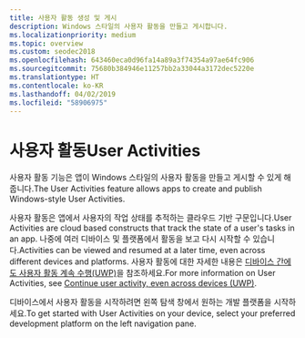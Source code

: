 ```yaml
---
title: 사용자 활동 생성 및 게시
description: Windows 스타일의 사용자 활동을 만들고 게시합니다.
ms.localizationpriority: medium
ms.topic: overview
ms.custom: seodec2018
ms.openlocfilehash: 643460eca0d96fa14a89a3f74354a97ae64fc906
ms.sourcegitcommit: 75680b384946e11257bb2a33044a3172dec5220e
ms.translationtype: HT
ms.contentlocale: ko-KR
ms.lasthandoff: 04/02/2019
ms.locfileid: "58906975"
---
```

# <a name="user-activities"></a><span data-ttu-id="b5e48-103">사용자 활동</span><span class="sxs-lookup"><span data-stu-id="b5e48-103">User Activities</span></span>

<span data-ttu-id="b5e48-104">사용자 활동 기능은 앱이 Windows 스타일의 사용자 활동을 만들고 게시할 수 있게 해줍니다.</span><span class="sxs-lookup"><span data-stu-id="b5e48-104">The User Activities feature allows apps to create and publish Windows-style User Activities.</span></span>

<span data-ttu-id="b5e48-105">사용자 활동은 앱에서 사용자의 작업 상태를 추적하는 클라우드 기반 구문입니다.</span><span class="sxs-lookup"><span data-stu-id="b5e48-105">User Activities are cloud based constructs that track the state of a user's tasks in an app.</span></span> <span data-ttu-id="b5e48-106">나중에 여러 디바이스 및 플랫폼에서 활동을 보고 다시 시작할 수 있습니다.</span><span class="sxs-lookup"><span data-stu-id="b5e48-106">Activities can be viewed and resumed at a later time, even across different devices and platforms.</span></span> <span data-ttu-id="b5e48-107">사용자 활동에 대한 자세한 내용은 [디바이스 간에도 사용자 활동 계속 수행(UWP)](https://docs.microsoft.com/windows/uwp/launch-resume/useractivities)을 참조하세요.</span><span class="sxs-lookup"><span data-stu-id="b5e48-107">For more information on User Activities, see [Continue user activity, even across devices (UWP)](https://docs.microsoft.com/windows/uwp/launch-resume/useractivities).</span></span>

<span data-ttu-id="b5e48-108">디바이스에서 사용자 활동을 시작하려면 왼쪽 탐색 창에서 원하는 개발 플랫폼을 시작하세요.</span><span class="sxs-lookup"><span data-stu-id="b5e48-108">To get started with User Activities on your device, select your preferred development platform on the left navigation pane.</span></span>